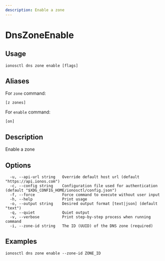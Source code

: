 ```yaml
---
description: Enable a zone
---
```


# DnsZoneEnable

## Usage

```text
ionosctl dns zone enable [flags]
```

## Aliases

For `zone` command:

```text
[z zones]
```

For `enable` command:

```text
[on]
```

## Description

Enable a zone

## Options

```text
  -u, --api-url string   Override default host url (default "https://api.ionos.com")
  -c, --config string    Configuration file used for authentication (default "$XDG_CONFIG_HOME/ionosctl/config.json")
  -f, --force            Force command to execute without user input
  -h, --help             Print usage
  -o, --output string    Desired output format [text|json] (default "text")
  -q, --quiet            Quiet output
  -v, --verbose          Print step-by-step process when running command
  -i, --zone-id string   The ID (UUID) of the DNS zone (required)
```

## Examples

```text
ionosctl dns zone enable --zone-id ZONE_ID
```

